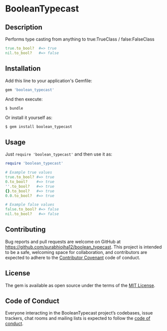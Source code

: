 # BooleanTypecast

## Description

Performs type casting from anything to true:TrueClass / false:FalseClass

```ruby
true.to_bool?  #=> true
nil.to_bool?   #=> false
```

## Installation

Add this line to your application's Gemfile:

```ruby
gem 'boolean_typecast'
```

And then execute:

    $ bundle

Or install it yourself as:

    $ gem install boolean_typecast

## Usage

Just `require 'boolean_typecast'` and then use it as:

```ruby
require 'boolean_typecast'

# Example true values
true.to_bool? #=> true
0.to_bool?    #=> true
''.to_bool?   #=> true
{}.to_bool?   #=> true
0.0.to_bool?  #=> true

# Example false values
false.to_bool? #=> false
nil.to_bool?   #=> false
```

## Contributing

Bug reports and pull requests are welcome on GitHub at https://github.com/surabhiojha12/boolean_typecast. This project is intended to be a safe, welcoming space for collaboration, and contributors are expected to adhere to the [Contributor Covenant](http://contributor-covenant.org) code of conduct.

## License

The gem is available as open source under the terms of the [MIT License](https://opensource.org/licenses/MIT).

## Code of Conduct

Everyone interacting in the BooleanTypecast project’s codebases, issue trackers, chat rooms and mailing lists is expected to follow the [code of conduct](https://github.com/surabhiojha12/boolean_typecast/blob/master/CODE_OF_CONDUCT.md).
